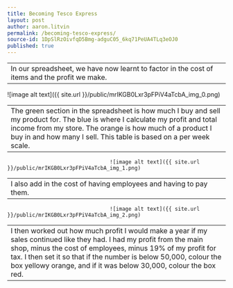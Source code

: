```yaml
---
title: Becoming Tesco Express
layout: post
author: aaron.litvin
permalink: /becoming-tesco-express/
source-id: 1DpSlRzOivfqD5Bmg-adguC05_6kq71PeUA4TLq3eOJ0
published: true
---
```

<table>
  <tr>
    <td>In our spreadsheet, we have now learnt to factor in the cost of items and the profit we make.
</td>
  </tr>
</table>


![image alt text]({{ site.url }}/public/mrIKGB0Lxr3pFPiV4aTcbA_img_0.png)

<table>
  <tr>
    <td>The green section in the spreadsheet is how much I buy and sell my product for. The blue is where I calculate my profit and total income from my store. The orange is how much of a product I buy in and how many I sell. This table is based on a per week scale.
</td>
  </tr>
</table>


                                     ![image alt text]({{ site.url }}/public/mrIKGB0Lxr3pFPiV4aTcbA_img_1.png)

<table>
  <tr>
    <td>I also add in the cost of having employees and having to pay them.
</td>
  </tr>
</table>


                                     ![image alt text]({{ site.url }}/public/mrIKGB0Lxr3pFPiV4aTcbA_img_2.png)

<table>
  <tr>
    <td>I then worked out how much profit I would make a year if my sales continued like they had. I had my profit from the main shop, minus the cost of employees, minus 19% of my profit for tax. I then set it so that if the number is below 50,000, colour the box yellowy orange, and if it was below 30,000, colour the box red.
</td>
  </tr>
</table>


